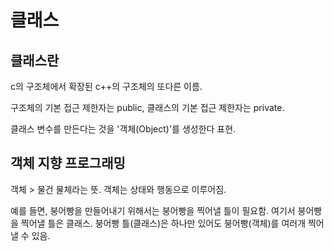 # 클래스

## 클래스란

c의 구조체에서 확장된 c++의 구조체의 또다른 이름.

구조체의 기본 접근 제한자는 public, 클래스의 기본 접근 제한자는 private.

클래스 변수를 만든다는 것을 '객체(Object)'를 생성한다 표현.

## 객체 지향 프로그래밍

객체 > 물건 물체라는 뜻.
객체는 상태와 행동으로 이루어짐.

예를 들면, 붕어빵을 만들어내기 위해서는 붕어빵을 찍어낼 틀이 필요함. 여기서 붕어빵을 찍어낼 틀은 클래스. 붕어빵 틀(클래스)은 하나만 있어도 붕어빵(객체)를 여러개 찍어낼 수 있음.
